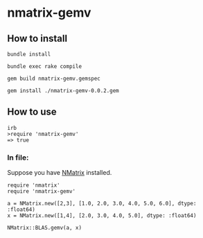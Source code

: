 # nmatrix-gemv #

## How to install ##
`bundle install`

`bundle exec rake compile`

`gem build nmatrix-gemv.gemspec`

`gem install ./nmatrix-gemv-0.0.2.gem`

## How to use ##
```
irb
>require 'nmatrix-gemv'
=> true
```
### In file: ###
Suppose you have [NMatrix](https://github.com/SciRuby/nmatrix) installed.

```{.ruby}
require 'nmatrix'
require 'nmatrix-gemv'

a = NMatrix.new([2,3], [1.0, 2.0, 3.0, 4.0, 5.0, 6.0], dtype: :float64)
x = NMatrix.new([1,4], [2.0, 3.0, 4.0, 5.0], dtype: :float64)

NMatrix::BLAS.gemv(a, x)
```
